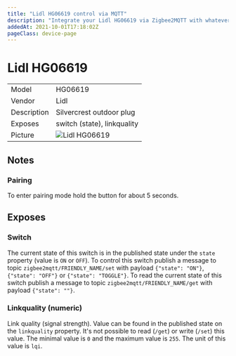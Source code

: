 ```yaml
---
title: "Lidl HG06619 control via MQTT"
description: "Integrate your Lidl HG06619 via Zigbee2MQTT with whatever smart home infrastructure you are using without the vendor's bridge or gateway."
addedAt: 2021-10-01T17:18:02Z
pageClass: device-page
---
```


<!-- !!!! -->
<!-- ATTENTION: This file is auto-generated through docgen! -->
<!-- You can only edit the "Notes"-Section between the two comment lines "Notes BEGIN" and "Notes END". -->
<!-- Do not use h1 or h2 heading within "## Notes"-Section. -->
<!-- !!!! -->

# Lidl HG06619

|     |     |
|-----|-----|
| Model | HG06619  |
| Vendor  | Lidl  |
| Description | Silvercrest outdoor plug |
| Exposes | switch (state), linkquality |
| Picture | ![Lidl HG06619](https://www.zigbee2mqtt.io/images/devices/HG06619.jpg) |


<!-- Notes BEGIN: You can edit here. Add "## Notes" headline if not already present. -->
## Notes

### Pairing
To enter pairing mode hold the button for about 5 seconds.
<!-- Notes END: Do not edit below this line -->



## Exposes

### Switch 
The current state of this switch is in the published state under the `state` property (value is `ON` or `OFF`).
To control this switch publish a message to topic `zigbee2mqtt/FRIENDLY_NAME/set` with payload `{"state": "ON"}`, `{"state": "OFF"}` or `{"state": "TOGGLE"}`.
To read the current state of this switch publish a message to topic `zigbee2mqtt/FRIENDLY_NAME/get` with payload `{"state": ""}`.

### Linkquality (numeric)
Link quality (signal strength).
Value can be found in the published state on the `linkquality` property.
It's not possible to read (`/get`) or write (`/set`) this value.
The minimal value is `0` and the maximum value is `255`.
The unit of this value is `lqi`.

